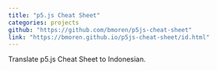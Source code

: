 ```yaml
---
title: "p5.js Cheat Sheet"
categories: projects
github: "https://github.com/bmoren/p5js-cheat-sheet"
link: "https://bmoren.github.io/p5js-cheat-sheet/id.html"
---
```

Translate p5.js Cheat Sheet to Indonesian.